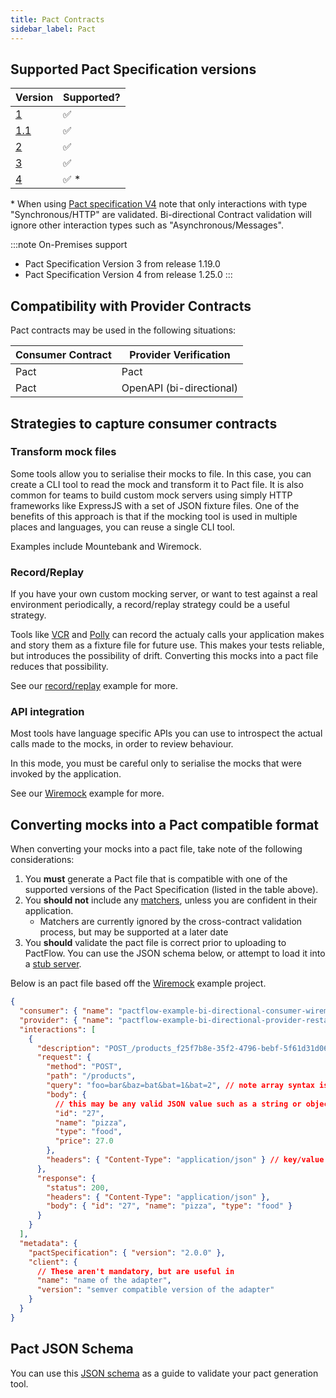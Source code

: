 ```yaml
---
title: Pact Contracts
sidebar_label: Pact
---
```


## Supported Pact Specification versions

| Version | Supported? |
| ------- | ---------- |
| [1](https://github.com/pact-foundation/pact-specification/tree/version-1)       | ✅         |
| [1.1](https://github.com/pact-foundation/pact-specification/tree/version-1.1)   | ✅         |
| [2](https://github.com/pact-foundation/pact-specification/tree/version-2)       | ✅         |
| [3](https://github.com/pact-foundation/pact-specification/tree/version-3)       | ✅         |
| [4](https://github.com/pact-foundation/pact-specification/tree/version-4)       | ✅ *       |

\* When using [Pact specification V4](https://github.com/pact-foundation/pact-specification/tree/version-4) note that only interactions with type "Synchronous/HTTP" are validated. Bi-directional Contract validation will ignore other interaction types such as "Asynchronous/Messages".

:::note On-Premises support
* Pact Specification Version 3 from release 1.19.0
* Pact Specification Version 4 from release 1.25.0
:::
## Compatibility with Provider Contracts

Pact contracts may be used in the following situations:

| Consumer Contract | Provider Verification    |
| ----------------- | ------------------------ |
| Pact              | Pact                     |
| Pact              | OpenAPI (bi-directional) |

## Strategies to capture consumer contracts

### Transform mock files

Some tools allow you to serialise their mocks to file. In this case, you can create a CLI tool to read the mock and transform it to Pact file.
It is also common for teams to build custom mock servers using simply HTTP frameworks like ExpressJS with a set of JSON fixture files.
One of the benefits of this approach is that if the mocking tool is used in multiple places and languages, you can reuse a single CLI tool.

Examples include Mountebank and Wiremock.

### Record/Replay

If you have your own custom mocking server, or want to test against a real environment periodically, a record/replay strategy could be a useful strategy.

Tools like [VCR](https://github.com/vcr/vcr) and [Polly](https://netflix.github.io/pollyjs) can record the actualy calls your application makes and story them as a fixture file for future use.
This makes your tests reliable, but introduces the possibility of drift. Converting this mocks into a pact file reduces that possibility.

See our [record/replay](/docs/examples/bi-directional/consumer/recordreplay) example for more.

### API integration

Most tools have language specific APIs you can use to introspect the actual calls made to the mocks, in order to review behaviour.

In this mode, you must be careful only to serialise the mocks that were invoked by the application.

See our [Wiremock](/docs/examples/bi-directional/consumer/wiremock) example for more.

## Converting mocks into a Pact compatible format

When converting your mocks into a pact file, take note of the following considerations:

1. You **must** generate a Pact file that is compatible with one of the supported versions of the Pact Specification (listed in the table above).
1. You **should not** include any [matchers](https://github.com/pact-foundation/pact-specification/tree/version-2/#matchers), unless you are confident in their application.
   - Matchers are currently ignored by the cross-contract validation process, but may be supported at a later date
1. You **should** validate the pact file is correct prior to uploading to PactFlow. You can use the JSON schema below, or attempt to load it into a [stub server](https://docs.pact.io/getting_started/stubs/).

Below is an pact file based off the [Wiremock](/docs/examples) example project.

```json
{
  "consumer": { "name": "pactflow-example-bi-directional-consumer-wiremock" }, // The name of the consumer application
  "provider": { "name": "pactflow-example-bi-directional-provider-restassured" }, // the name of the provider application
  "interactions": [
    {
      "description": "POST_/products_f25f7b8e-35f2-4796-bebf-5f61d31d06b3", // Ideally a human readable description of the scenario, if possible
      "request": {
        "method": "POST",
        "path": "/products",
        "query": "foo=bar&baz=bat&bat=1&bat=2", // note array syntax is not supported for multiple query params (i.e. the bat param)
        "body": {
          // this may be any valid JSON value such as a string or object
          "id": "27",
          "name": "pizza",
          "type": "food",
          "price": 27.0
        },
        "headers": { "Content-Type": "application/json" } // key/value pairs of expected headers
      },
      "response": {
        "status": 200,
        "headers": { "Content-Type": "application/json" },
        "body": { "id": "27", "name": "pizza", "type": "food" }
      }
    }
  ],
  "metadata": {
    "pactSpecification": { "version": "2.0.0" },
    "client": {
      // These aren't mandatory, but are useful in
      "name": "name of the adapter",
      "version": "semver compatible version of the adapter"
    }
  }
}
```

## Pact JSON Schema

You can use this [JSON schema](https://bitbucket.org/atlassian/pact-json-schema/src/master/schemas/v2/schema.json) as a guide to validate your pact generation tool.
